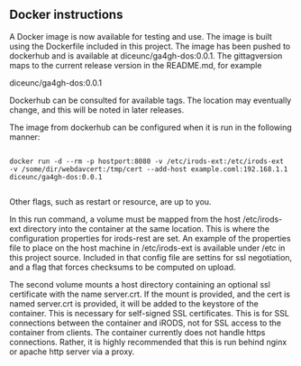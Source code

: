 ## Docker instructions

A Docker image is now available for testing and use.  The image is built using the Dockerfile included in this project.  The image has been pushed to dockerhub and is available at diceunc/ga4gh-dos:0.0.1.  The gittagversion maps to the current release version in the README.md, for example

diceunc/ga4gh-dos:0.0.1

Dockerhub can be consulted for available tags.  The location may eventually change, and this will be noted in later releases.

The image from dockerhub can be configured when it is run in the following manner:

```

docker run -d --rm -p hostport:8080 -v /etc/irods-ext:/etc/irods-ext  -v /some/dir/webdavcert:/tmp/cert --add-host example.coml:192.168.1.1 diceunc/ga4gh-dos:0.0.1


```

Other flags, such as restart or resource, are up to you.  

In this run command, a volume must be mapped from the host /etc/irods-ext directory into the container at the same location. This is where the configuration properties for irods-rest are set.  An example of the properties file to place on the host machine in /etc/irods-ext is available under /etc in this project source.  Included in that config file are settins for ssl negotiation, and a flag that forces checksums to be computed on upload.

The second volume mounts a host directory containing an optional ssl certificate with the name server.crt.  If the mount is provided, and the cert is named server.crt is provided, it will be added to the keystore of the container.  This is necessary for self-signed SSL certificates.  This is for SSL connections between the container and iRODS, not for SSL access to the container from clients.  The container currently does not handle https connections.  Rather, it is highly recommended that this is run behind nginx or apache http server via a proxy.  